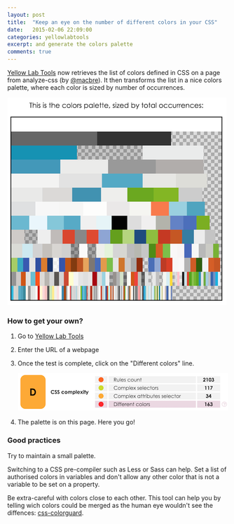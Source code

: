 ```yaml
---
layout: post
title:  "Keep an eye on the number of different colors in your CSS"
date:   2015-02-06 22:09:00
categories: yellowlabtools
excerpt: and generate the colors palette
comments: true
---
```


[Yellow Lab Tools][YellowLab.tools] now retrieves the list of colors defined in CSS on a page from analyze-css (by [@macbre][@macbre]). It then transforms the list in a nice colors palette, where each color is sized by number of occurrences.

![YellowLabTools colors palette](/assets/palette-etsy.png)



### How to get your own?

1. Go to [Yellow Lab Tools][YellowLab.tools]

2. Enter the URL of a webpage

3. Once the test is complete, click on the "Different colors" line.

    ![YellowLabTools colors line](/assets/colors-line.png)

4. The palette is on this page. Here you go!



### Good practices

Try to maintain a small palette.

Switching to a CSS pre-compiler such as Less or Sass can help. Set a list of authorised colors in variables and don't allow any other color that is not a variable to be set on a property.

Be extra-careful with colors close to each other. This tool can help you by telling wich colors could be merged as the human eye wouldn't see the diffences: [css-colorguard][css-colorguard].



[YellowLab.tools]:          http://yellowlab.tools
[@macbre]:                  https://github.com/macbre/analyze-css
[css-colorguard]:           https://github.com/SlexAxton/css-colorguard